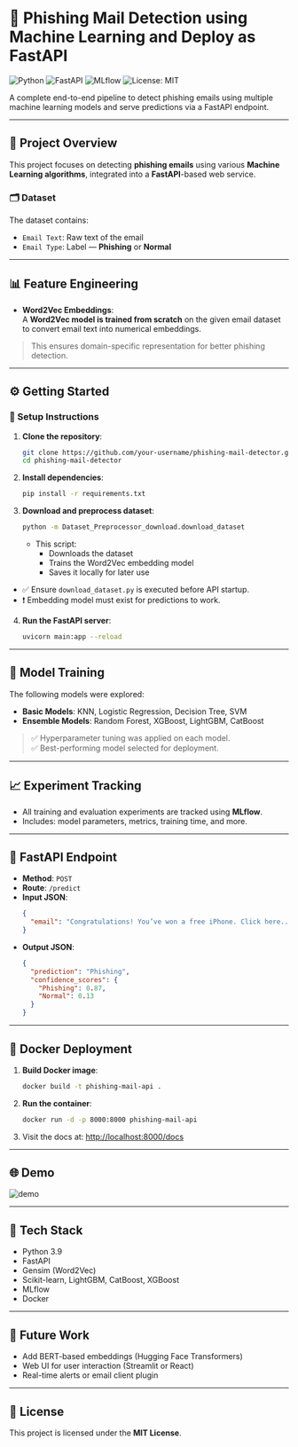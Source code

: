 # 📧 Phishing Mail Detection using Machine Learning and Deploy as FastAPI

![Python](https://img.shields.io/badge/Python-3.9-blue)
![FastAPI](https://img.shields.io/badge/FastAPI-API-green)
![MLflow](https://img.shields.io/badge/MLflow-Experiment--Tracking-orange)
![License: MIT](https://img.shields.io/badge/License-MIT-yellow.svg)

A complete end-to-end pipeline to detect phishing emails using multiple machine learning models and serve predictions via a FastAPI endpoint.

---

## 🎯 Project Overview

This project focuses on detecting **phishing emails** using various **Machine Learning algorithms**, integrated into a **FastAPI**-based web service.

### 🗂️ Dataset

The dataset contains:
- `Email Text`: Raw text of the email
- `Email Type`: Label — **Phishing** or **Normal**

---

## 📊 Feature Engineering

- **Word2Vec Embeddings**:  
  A **Word2Vec model is trained from scratch** on the given email dataset to convert email text into numerical embeddings.

> This ensures domain-specific representation for better phishing detection.

---

## ⚙️ Getting Started

### 🔧 Setup Instructions

1. **Clone the repository**:
    ```bash
    git clone https://github.com/your-username/phishing-mail-detector.git
    cd phishing-mail-detector
    ```

2. **Install dependencies**:
    ```bash
    pip install -r requirements.txt
    ```

3. **Download and preprocess dataset**:
    ```bash
    python -m Dataset_Preprocessor_download.download_dataset
    ```

   - This script:
     - Downloads the dataset
     - Trains the Word2Vec embedding model
     - Saves it locally for later use


- ✅ Ensure `download_dataset.py` is executed before API startup.
- ❗ Embedding model must exist for predictions to work.


4. **Run the FastAPI server**:
    ```bash
    uvicorn main:app --reload
    ```

---

## 🧠 Model Training

The following models were explored:
- **Basic Models**: KNN, Logistic Regression, Decision Tree, SVM
- **Ensemble Models**: Random Forest, XGBoost, LightGBM, CatBoost

> ✅ Hyperparameter tuning was applied on each model.  
> ✅ Best-performing model selected for deployment.

---

## 📈 Experiment Tracking

- All training and evaluation experiments are tracked using **MLflow**.
- Includes: model parameters, metrics, training time, and more.

---

## 🚀 FastAPI Endpoint

- **Method**: `POST`  
- **Route**: `/predict`
- **Input JSON**:
    ```json
    {
      "email": "Congratulations! You’ve won a free iPhone. Click here..."
    }
    ```
- **Output JSON**:
    ```json
    {
      "prediction": "Phishing",
      "confidence_scores": {
        "Phishing": 0.87,
        "Normal": 0.13
      }
    }
    ```

---

## 🐳 Docker Deployment

1. **Build Docker image**:
    ```bash
    docker build -t phishing-mail-api .
    ```

2. **Run the container**:
    ```bash
    docker run -d -p 8000:8000 phishing-mail-api
    ```

3. Visit the docs at: [http://localhost:8000/docs](http://localhost:8000/docs)

---

## 🌐 Demo

![demo](https://user-images.githubusercontent.com/demo-user/demo-gif.gif) <!-- Replace with your own hosted GIF URL -->

---

## 🧰 Tech Stack

- Python 3.9
- FastAPI
- Gensim (Word2Vec)
- Scikit-learn, LightGBM, CatBoost, XGBoost
- MLflow
- Docker

---

## 🚧 Future Work

- Add BERT-based embeddings (Hugging Face Transformers)
- Web UI for user interaction (Streamlit or React)
- Real-time alerts or email client plugin

---

## 📄 License

This project is licensed under the **MIT License**.
